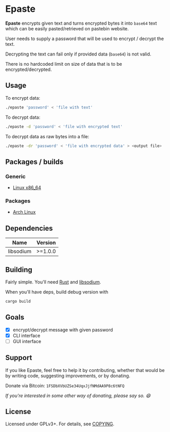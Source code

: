 # Epaste

**Epaste** encrypts given text and turns encrypted bytes it into `base64` text
which can be easily pasted/retrieved on pastebin website.

User needs to supply a password that will be used to encrypt / decrypt the
text.

Decrypting the text can fail only if provided data (`base64`) is not valid.

There is no hardcoded limit on size of data that is to be encrypted/decrypted.

## Usage

To encrypt data:

```bash
./epaste 'password' < 'file with text'
```

To decrypt data:

```bash
./epaste -d 'password' < 'file with encrypted text'
```

To decrypt data as raw bytes into a file:

```bash
./epaste -dr 'password' < 'file with encrypted data' > <output file>
```

## Packages / builds

### Generic

* [Linux x86_64](https://github.com/zetok/epaste/releases)

### Packages

* [Arch Linux](https://aur.archlinux.org/packages/epaste/)


## Dependencies
| **Name** | **Version** |
|----------|-------------|
| libsodium | >=1.0.0 |

## Building
Fairly simple. You'll need [Rust] and [libsodium].

When you'll have deps, build debug version with
```bash
cargo build
```

## Goals
- [x] encrypt/decrypt message with given password
- [x] CLI interface
- [ ] GUI interface

## Support

If you like Epaste, feel free to help it by contributing, whether that would be
by writing code, suggesting improvements, or by donating.

Donate via Bitcoin: `1FSDbXVbUZSe34UqxJjfNMdAA9P8c6tNFQ`

*If you're interested in some other way of donating, please say so. :smile:*

## License

Licensed under GPLv3+. For details, see [COPYING](/COPYING).

[libsodium]: https://github.com/jedisct1/libsodium
[Rust]: https://www.rust-lang.org/
